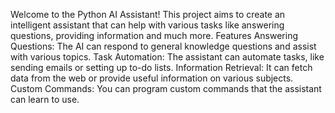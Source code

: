 Welcome to the Python AI Assistant! This project aims to create an intelligent assistant that can help with various tasks like answering questions, providing information and much more.
Features
Answering Questions: The AI can respond to general knowledge questions and assist with various topics.
Task Automation: The assistant can automate tasks, like sending emails or setting up to-do lists.
Information Retrieval: It can fetch data from the web or provide useful information on various subjects.
Custom Commands: You can program custom commands that the assistant can learn to use.
